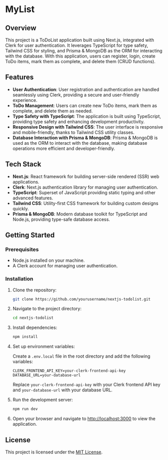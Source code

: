 <h1>MyList</h1>

## Overview

This project is a ToDoList application built using Next.js, integrated with Clerk for user authentication. It leverages TypeScript for type safety, Tailwind CSS for styling, and Prisma & MongoDB as the ORM for interacting with the database. With this application, users can register, login, create ToDo items, mark them as complete, and delete them (CRUD functions).

## Features

- **User Authentication**: User registration and authentication are handled seamlessly using Clerk, providing a secure and user-friendly experience.
- **ToDo Management**: Users can create new ToDo items, mark them as complete, and delete them as needed.
- **Type Safety with TypeScript**: The application is built using TypeScript, providing type safety and enhancing development productivity.
- **Responsive Design with Tailwind CSS**: The user interface is responsive and mobile-friendly, thanks to Tailwind CSS utility classes.
- **Database Interaction with Prisma & MongoDB**: Prisma & MongoDB is used as the ORM to interact with the database, making database operations more efficient and developer-friendly.

## Tech Stack

- **Next.js**: React framework for building server-side rendered (SSR) web applications.
- **Clerk**: Next.js authentication library for managing user authentication.
- **TypeScript**: Superset of JavaScript providing static typing and other advanced features.
- **Tailwind CSS**: Utility-first CSS framework for building custom designs quickly.
- **Prisma & MongoDB**: Modern database toolkit for TypeScript and Node.js, providing type-safe database access.

## Getting Started

### Prerequisites

- Node.js installed on your machine.
- A Clerk account for managing user authentication.

### Installation

1. Clone the repository:

   ```bash
   git clone https://github.com/yourusername/nextjs-todolist.git
   ```

2. Navigate to the project directory:

   ```bash
   cd nextjs-todolist
   ```

3. Install dependencies:

   ```bash
   npm install
   ```

4. Set up environment variables:

   Create a `.env.local` file in the root directory and add the following variables:

   ```plaintext
   CLERK_FRONTEND_API_KEY=your-clerk-frontend-api-key
   DATABASE_URL=your-database-url
   ```

   Replace `your-clerk-frontend-api-key` with your Clerk frontend API key and `your-database-url` with your database URL.

5. Run the development server:

   ```bash
   npm run dev
   ```

6. Open your browser and navigate to [http://localhost:3000](http://localhost:3000) to view the application.

## License

This project is licensed under the [MIT License](LICENSE).
```

